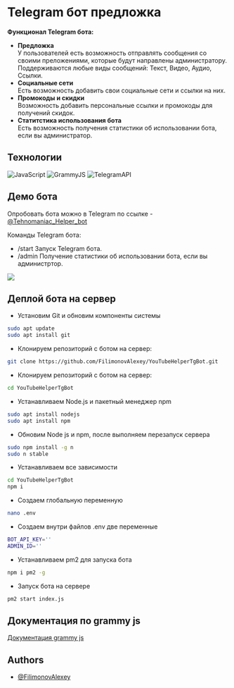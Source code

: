 # Telegram бот предложка

**Функционал Telegram бота:**
- **Предложка**  
У пользователей есть возможность отправлять сообщения со своими преложениями, которые будут направлены администратору.
Поддерживаются любые виды сообщений: Текст, Видео, Аудио, Ссылки.
- **Социальные сети**  
Есть возможность добавить свои социальные сети и ссылки на них.
- **Промокоды и скидки**  
Возможность добавить персональные ссылки и промокоды для получений скидок.
- **Статитстика использования бота**  
Есть возможность получения статистики об использовании бота, если вы администратор.

## Технологии
![JavaScript](https://img.shields.io/badge/-JavaScript-f7df1e?logo=javaScript&logoColor=black)
![GrammyJS](https://img.shields.io/badge/-grammyjs-61daf8?logo=javaScript&logoColor=black)
![TelegramAPI](https://img.shields.io/badge/-Telegram-99d6f8?logo=Telegram&logoColor=black)

## Демо бота

Опробовать бота можно в Telegram по ссылке - [@Tehnomaniac_Helper_bot](https://t.me/Tehnomaniac_Helper_bot)

Команды Telegram бота:
- /start
Запуск Telegram бота.
- /admin
Получение статистики об использовании бота, если вы администртор.

![](./public/prev.png)
    
## Деплой бота на сервер

* Установим Git и обновим компоненты системы
```bash
sudo apt update
sudo apt install git
```

* Клонируем репозиторий с ботом на сервер:
```bash
git clone https://github.com/FilimonovAlexey/YouTubeHelperTgBot.git
```

* Клонируем репозиторий с ботом на сервер:
```bash
cd YouTubeHelperTgBot
```

* Устанавливаем Node.js и пакетный менеджер npm
```bash
sudo apt install nodejs
sudo apt install npm
```

* Обновим Node js и npm, после выполняем перезапуск сервера
```bash
sudo npm install -g n
sudo n stable
```
* Устанавливаем все зависимости
```bash
cd YouTubeHelperTgBot
npm i
```

* Создаем глобальную переменную
```bash
nano .env
```

* Создаем внутри файлов .env две переменные
```bash
BOT_API_KEY=''
ADMIN_ID=''
```

* Устанавливаем pm2 для запуска бота
```bash
npm i pm2 -g
```

* Запуск бота на сервере
```bash
pm2 start index.js
```

## Документация по grammy js

[Документация grammy js](https://grammy.dev/guide/)


## Authors

- [@FilimonovAlexey](https://github.com/FilimonovAlexey)

